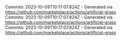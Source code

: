 Commits: 2023-10-09T10:17:07.824Z - Generated via https://github.com/marketplace/actions/artificial-grass
<br>
Commits: 2023-10-09T10:17:07.824Z - Generated via https://github.com/marketplace/actions/artificial-grass
<br>
Commits: 2023-10-09T10:17:07.824Z - Generated via https://github.com/marketplace/actions/artificial-grass
<br>
